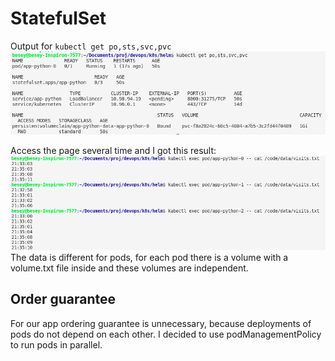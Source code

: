# StatefulSet
Output for ``` kubectl get po,sts,svc,pvc ```
![Screenshot](img/lab13-1.png)

Access the page several time and I got this result:
![Screenshot](img/13-2.png)
The data is different for pods, for each pod there is a volume with a volume.txt file inside and these volumes are independent. 

## Order guarantee
For our app ordering guarantee is unnecessary, because deployments of pods do not depend on each other. I decided to use podManagementPolicy to run pods in parallel.